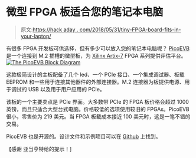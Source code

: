 # 微型 FPGA 板适合您的笔记本电脑

> 原文:[https://hack aday . com/2018/05/31/tiny-FPGA-board-fits-in-your-laptop/](https://hackaday.com/2018/05/31/tiny-fpga-board-fits-in-your-laptop/)

有很多 FPGA 开发板可供选择，但有多少可以放入您的笔记本电脑呢？ [PicoEVB](https://picoevb.com/) 是一个连接到 M.2 插槽的微型板，为 [Xilinx Artix-7](https://www.xilinx.com/products/silicon-devices/fpga/artix-7.html) FPGA 系列提供评估平台。 [![The PicoEVB Block Diagram](../Images/5ff608739546563683a3bd18aaec3958.png)](http://hackaday.com/?attachment_id=310240)

这款极简设计的主板配备了几个 led、一个 PCIe 接口、一个集成调试器、板载 EEPROM 和一些用于连接其他器件的外部连接器。M.2 连接器为板提供电源、用于调试的 USB 以及用于用户应用的 PCIe。

该板的一个主要卖点是 PCIe 界面。大多数带 PCIe 的 FPGA 板价格会超过 1000 英镑，而且只适合大型台式电脑。价格较低的选项使用较旧的 FPGAs。PicoEVB 很小，零售价为 219 美元。当 FPGA 板载成本接近 100 美元时，这是一笔不错的交易。

PicoEVB 也是开源的。设计文件和示例项目可以在 [Github](https://github.com/RHSResearchLLC/PicoEVB) 上找到。

【感谢 亚当亨特给的提示！]